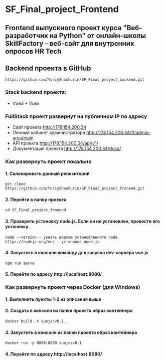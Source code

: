 # SF_Final_project_Frontend
## Frontend выпускного проект курса "Веб-разработчик на Python" от онлайн-школы SkillFactory - веб-сайт для внутренних опросов HR Tech

## Backend проекта в GitHub
```
https://github.com/YuriyShashurin/SF_Final_project_backend.git
```

### Stack backend проекта:

* Vue3 + Vuex


### FullStack проект развернут на публичном IP по адресу 

* Сайт проекта http://178.154.200.34
* Личный кабинет администратора http://178.154.200.34/#/admin-area/main
* API проекта http://178.154.200.34/api/v1/
* Документация проекта http://178.154.200.34/docs/



### Как развернуть проект локально

#### 1. Cклонировать данный репозиторий

```
git clone https://github.com/YuriyShashurin/SF_Final_project_fronend.git
```

#### 2. Перейти в папку проекта

```
cd SF_Final_project_fronend
```

#### 3. Проверить установку node.js. Если он не установлен, провести его установку. 

```
node --version - узнать версию установленного node
https://nodejs.org/en/ - установка node.js
```

#### 4. Запустить в консоли команду для запуска dev-сервера vue.js

```
npm run serve
```
#### 5. Перейти по адресу http://localhost:8080/



### Как развернуть проект через Docker (для Windows)

#### 1. Выполнить пункты 1-2 из описания выше

#### 2. Создать в консоли из папки проекта образ контейнера
```
docker build -t vuejs:v0.1 .
```

#### 3. Запустить в консоли из папки проекта образ контейнера
```
docker run -p 8080:8080 vuejs:v0.1
```

#### 4. Перейти по адресу http://localhost:8080/

